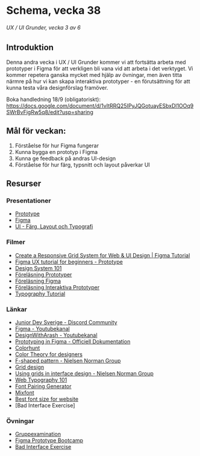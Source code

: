 # Schema, vecka 38
###### UX / UI Grunder, vecka 3 av 6

## Introduktion

Denna andra vecka i UX / UI Grunder kommer vi att fortsätta arbeta med prototyper i Figma för att verkligen bli vana vid att arbeta i det verktyget. Vi kommer repetera ganska mycket med hjälp av övningar, men även titta närmre på hur vi kan skapa interaktiva prototyper - en förutsättning för att kunna testa våra designförslag framöver.

Boka handledning 18/9 (obligatoriskt): https://docs.google.com/document/d/1vItRRQ25IPyJQGotuayESbxDl1OOq9SWrBvFigRw5q8/edit?usp=sharing

## Mål för veckan:
1. Förståelse för hur Figma fungerar
2. Kunna bygga en prototyp i Figma
3. Kunna ge feedback på andras UI-design
4. Förståelse för hur färg, typsnitt och layout påverkar UI

## Resurser

### Presentationer
* [Prototype](https://docs.google.com/presentation/d/1mjKiS72Q_tjR0VpyXmNxDq5IE3KFBEmmDXvp5LOSBYk/edit?usp=sharing)
* [Figma](https://docs.google.com/presentation/d/1-0BZpeqQHQ9NjwPGf08tGORW6tSzeA4rEWX7PqTy_1k/edit?usp=sharing)
* [UI - Färg, Layout och Typografi](https://docs.google.com/presentation/d/1TGdNXoWo8MGYz30l4vOo8ZpI1RcNOQ097LvH0Dd5jZ0/edit?usp=sharing)

### Filmer
* [Create a Responsive Grid System for Web & UI Design | Figma Tutorial](https://www.youtube.com/watch?v=gHdcAH1nhiU)
* [Figma UX tutorial for beginners - Prototype](https://www.youtube.com/watch?v=v1UKB-0EUhQ)
* [Design System 101](https://www.youtube.com/watch?v=shuIfhrLIP0)
* [Föreläsning Prototyper](https://vimeo.com/748023300/0d56342d6c)
* [Föreläsning Figma](https://vimeo.com/748023165/4b3754ee9a?share=copy)
* [Föreläsning Interaktiva Prototyper](https://vimeo.com/750375247/9c5b4151a3)
* [Typography Tutorial](https://www.youtube.com/watch?v=QrNi9FmdlxY)

### Länkar
* [Junior Dev Sverige - Discord Community](https://discord.gg/5Ryzh2h3)
* [Figma - Youtubekanal](https://www.youtube.com/channel/UCQsVmhSa4X-G3lHlUtejzLA)
* [DesignWithArash - Youtubekanal](https://www.youtube.com/@DesignWithArash)
* [Prototyping in Figma - Officiell Dokumentation](https://help.figma.com/hc/en-us/articles/360040314193-Guide-to-prototyping-in-Figma)
* [Colorhunt](https://colorhunt.co/)
* [Color Theory for designers](https://www.smashingmagazine.com/2010/01/color-theory-for-designers-part-1-the-meaning-of-color/)
* [F-shaped pattern - Nielsen Norman Group](https://www.nngroup.com/articles/f-shaped-pattern-reading-web-content-discovered/)
* [Grid design](https://elementor.com/blog/grid-design/)
* [Using grids in interface design - Nielsen Norman Group](https://www.nngroup.com/articles/using-grids-in-interface-designs/)
* [Web Typography 101](https://webflow.com/blog/web-typography-101)
* [Font Pairing Generator](https://www.monotype.com/font-pairing)
* [Mixfont](https://www.mixfont.com/)
* [Best font size for website](https://www.impactplus.com/blog/best-font-size-for-website)
* [Bad Interface Exercise]

### Övningar
* [Gruppexamination](https://github.com/fu-ux-ui-fe24/exam-team-design-thinking-process/tree/main)
* [Figma Prototype Bootcamp](https://github.com/fu-ux-ui-fe24/exercise-prototype-bootcamp/tree/main)
* [Bad Interface Exercise](https://userinyerface.com/index.html)




